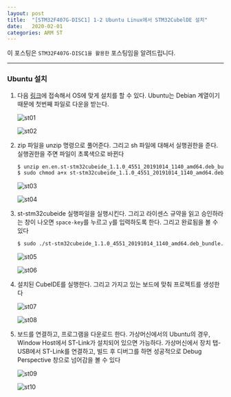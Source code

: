 ```yaml
---
layout: post
title:  "[STM32F407G-DISC1] 1-2 Ubuntu Linux에서 STM32CubelDE 설치"
date:   2020-02-01
categories: ARM ST
---
```


이 포스팅은 `STM32F407G-DISC1을 활용한` 포스팅임을 알려드립니다.

---
### Ubuntu 설치

1. 다음 [링크](https://www.st.com/en/development-tools/stm32cubeide.html)에 접속해서 OS에 맞게 설치를 할 수 있다. Ubuntu는 Debian 계열이기 때문에 첫번째 파일로 다운을 받는다.

    ![st01](https://drive.google.com/uc?id=1ghCms3PZEsJmPcx6MedpXFLE6M2Tg16O)

    ![st02](https://drive.google.com/uc?id=1CE3szAEkD1WyNKrjqb7skeU8DmBBUBDr)

2. zip 파일을 unzip 명령으로 풀어준다. 그리고 sh 파일에 대해서 실행권한을 준다. 실행권한을 주면 파일이 초록색으로 바뀐다

    ```bash
    $ unzip en.en.st-stm32cubeide_1.1.0_4551_20191014_1140_amd64.deb_bundle.sh.zip
    $ sudo chmod a+x st-stm32cubeide_1.1.0_4551_20191014_1140_amd64.deb_bundle.sh
    ```

    ![st03](https://drive.google.com/uc?id=1izHGPjEz9PJyKJmNzX-GOwW9BIrBdXoB)

    ![st04](https://drive.google.com/uc?id=17EeT0x4IPjNIGo3dZSEg3twmN-lNKoMX)

3. st-stm32cubeide 실행파일을 실행시킨다. 그리고 라이센스 규약을 읽고 승인하라는 창이 나오면 `space-key`를 누르고 `y`를 입력하도록 한다. 그리고 완료됨을 볼 수 있다

    ```bash
    $ sudo ./st-stm32cubeide_1.1.0_4551_20191014_1140_amd64.deb_bundle.sh
    ```

    ![st05](https://drive.google.com/uc?id=1o484s6bejWTdyEjfE-1dBDbUwxGiedbk)

    ![st06](https://drive.google.com/uc?id=1ISgaeD_lty24vj5cA_6eXX_iqNG3Rwxa)

4. 설치된 CubeIDE를 실행한다. 그리고 가지고 있는 보드에 맞춰 프로젝트를 생성한다

    ![st07](https://drive.google.com/uc?id=1Q1YaellGsMZ5AwFDnIgbGFscm7YEwN6y)

    ![st08](https://drive.google.com/uc?id=1rwsm47ppkuhQROwsasKZA1s74vncVrB_)

5. 보드를 연결하고, 프로그램을 다운로드 한다. 가상머신에서의 Ubuntu의 경우, Window Host에서 ST-Link가 설치되어 있으면 가능하다. 가상머신에서 장치 탭-USB에서 ST-Link를 연결하고, 빌드 후 디버그를 하면 성공적으로 Debug Perspective 창으로 넘어감을 볼 수 있다

    ![st09](https://drive.google.com/uc?id=1nhDKkNbVQguF0YijGQ7wLQnt9RRQBfxJ)

    ![st10](https://drive.google.com/uc?id=13hMIuUeL6lWGvIw0pEfciwDRy8OncqTN)
